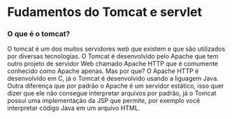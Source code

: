 # Fudamentos do Tomcat e servlet

### O que é o tomcat?
O tomcat é um dos muitos servidores web que existem e que são utilizados por diversas tecnologias. O Tomcat é desenvolvido pelo Apache que tem outro projeto de servidor Web chamado Apache HTTP que é comumente conhecido como Apache apenas. Mas por que? O Apache HTTP é desenvolvido em C, já o Tomcat é desenvolvido usando a liguagem Java. Outra diferença que por padrão o Apache é um servidor estático, isso quer dizer que ele não consegue interpretar arquivos por padrão, já o Tomcat possui uma implementação da JSP que permite, por exemplo você interpretar código Java em um arquivo HTML.

